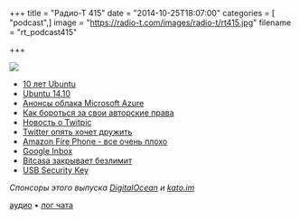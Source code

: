 +++
title = "Радио-Т 415"
date = "2014-10-25T18:07:00"
categories = [ "podcast",]
image = "https://radio-t.com/images/radio-t/rt415.jpg"
filename = "rt_podcast415"

+++

![](https://radio-t.com/images/radio-t/rt415.jpg)

* [10 лет Ubuntu](http://arstechnica.com/information-technology/2014/10/ten-years-of-ubuntu-how-linuxs-beloved-newcomer-became-its-criticized-king)
* [Ubuntu 14.10](http://prsm.tc/s1aysS)
* [Aнонсы облака Microsoft Azure](http://habrahabr.ru/company/microsoft/blog/241261/)
* [Как бороться за свои авторские права](http://www.csoonline.com/article/2837851/supply-chain-security/chipmaker-deliberately-cripples-user-devices-with-driver-update.h)
* [Новость о Twitpic](http://blog.twitpic.com/2014/10/twitpics-future/)
* [Twitter опять хочет дружить](http://www.marco.org/2014/10/20/wsj-twitter-peace-offering)
* [Amazon Fire Phone - все очень плохо](http://prsm.tc/lPyt9n)
* [Google Inbox](http://www.theregister.co.uk/2014/10/22/google_opens_inbox/)
* [Bitcasa закрывает безлимит](http://techcrunch.com/2014/10/24/bitcasa-no-unlimited/)
* [USB Security Key](http://www.extremetech.com/computing/192553-google-launches-usb-security-key-for-super-secure-two-step-verification)

_Спонсоры этого выпуска [DigitalOcean](https://www.digitalocean.com) и [kato.im](https://kato.im)_

[аудио](http://cdn.radio-t.com/rt_podcast415.mp3) • [лог чата](http://chat.radio-t.com/logs/radio-t-415.html)
<audio src="http://cdn.radio-t.com/rt_podcast415.mp3" preload="none"></audio>